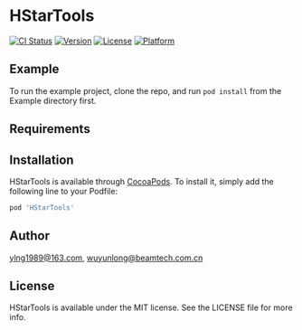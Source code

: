# HStarTools

[![CI Status](https://img.shields.io/travis/ylng1989@163.com/HStarTools.svg?style=flat)](https://travis-ci.org/ylng1989@163.com/HStarTools)
[![Version](https://img.shields.io/cocoapods/v/HStarTools.svg?style=flat)](https://cocoapods.org/pods/HStarTools)
[![License](https://img.shields.io/cocoapods/l/HStarTools.svg?style=flat)](https://cocoapods.org/pods/HStarTools)
[![Platform](https://img.shields.io/cocoapods/p/HStarTools.svg?style=flat)](https://cocoapods.org/pods/HStarTools)

## Example

To run the example project, clone the repo, and run `pod install` from the Example directory first.

## Requirements

## Installation

HStarTools is available through [CocoaPods](https://cocoapods.org). To install
it, simply add the following line to your Podfile:

```ruby
pod 'HStarTools'
```

## Author

ylng1989@163.com, wuyunlong@beamtech.com.cn

## License

HStarTools is available under the MIT license. See the LICENSE file for more info.
